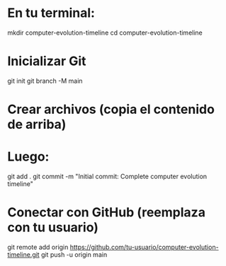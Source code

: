 # En tu terminal:
mkdir computer-evolution-timeline
cd computer-evolution-timeline

# Inicializar Git
git init
git branch -M main

# Crear archivos (copia el contenido de arriba)
# Luego:
git add .
git commit -m "Initial commit: Complete computer evolution timeline"

# Conectar con GitHub (reemplaza con tu usuario)
git remote add origin https://github.com/tu-usuario/computer-evolution-timeline.git
git push -u origin main